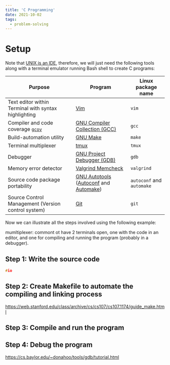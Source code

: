 ```yaml
---
title: 'C Programming'
date: 2021-10-02
tags:
  - problem-solving
---
```


# Setup

Note that [UNIX is an IDE](https://blog.sanctum.geek.nz/series/unix-as-ide/), therefore, we will just need the following tools along with a terminal emulator running Bash shell to create C programs:

| Purpose | Program | Linux package name | 
|---------| ------- | ------------ |
| Text editor within Terminal with syntax highlighting| [Vim](https://www.vim.org/) | `vim` | 
| Compiler and code coverage [`gcov`](https://gcc.gnu.org/onlinedocs/gcc/Gcov.html) | [GNU Compiler Collection (GCC)](https://gcc.gnu.org/) | `gcc`|
| Build-automation utility | [GNU Make](https://www.gnu.org/software/make/) | `make` |
| Terminal multiplexer | [tmux](https://github.com/tmux/tmux/wiki) | `tmux` | 
| Debugger | [GNU Project Debugger (GDB)](https://www.gnu.org/software/gdb/) | `gdb` |
| Memory error detector | [Valgrind Memcheck](https://valgrind.org/docs/manual/quick-start.html) | `valgrind` |
| Source code package portability | [GNU Autotools](https://www.gnu.org/software/automake/faq/autotools-faq.html) ([Autoconf](https://www.gnu.org/software/autoconf/autoconf.html) and [Automake](https://www.gnu.org/software/automake/)) | `autoconf` and `automake`|
| Source Control Management (Version control system)| [Git](https://git-scm.com/) | `git` |

Now we can illustrate all the steps involved using the following example:

mumltiplexer: commont ot have 2 terminals open, one  with  the  code  in  an  editor,  and one  for  compiling  and  running  the  program  (probably  in  a  debugger).
## Step 1: Write the source code

````c
#io
````
## Step 2: Create Makefile to automate the compiling and linking process

https://web.stanford.edu/class/archive/cs/cs107/cs107.1174/guide_make.html

## Step 3: Compile and run the program

## Step 4: Debug the program

https://cs.baylor.edu/~donahoo/tools/gdb/tutorial.html
